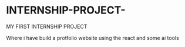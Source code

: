 # INTERNSHIP-PROJECT-
MY  FIRST INTERNSHIP PROJECT 


Where i have build a protfolio website using the react and some ai tools 
